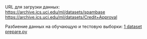 URL для загрузки данных: https://archive.ics.uci.edu/ml/datasets/spambase
https://archive.ics.uci.edu/ml/datasets/Credit+Approval

Разбиение данных на обучающую и тестовую выборки: [1 dataset prepare.py](1%20dataset%20prepare.py)
